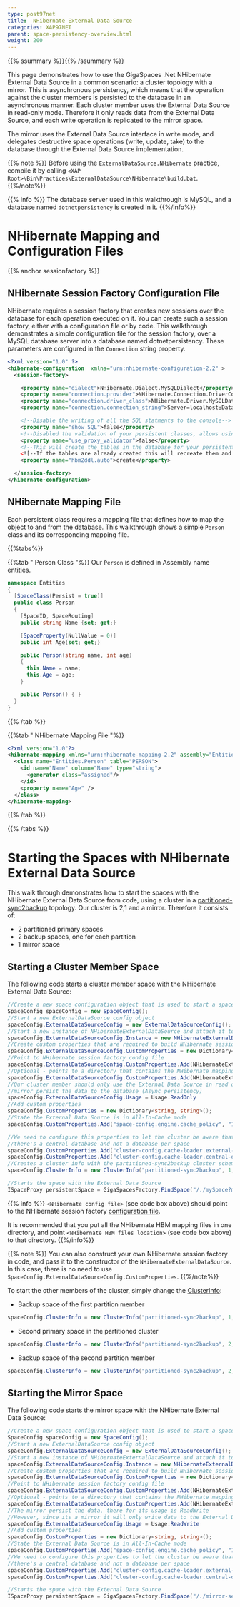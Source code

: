 ```yaml
---
type: post97net
title:  NHibernate External Data Source
categories: XAP97NET
parent: space-persistency-overview.html
weight: 200
---
```


{{% ssummary  %}}{{% /ssummary %}}



This page demonstrates how to use the GigaSpaces .Net NHibernate External Data Source  in a common scenario: a cluster topology with a mirror. This is asynchronous persistency, which means that the operation against the cluster members is persisted to the database in an asynchronous manner. Each cluster member uses the External Data Source in read-only mode. Therefore it only reads data from the External Data Source, and each write operation is replicated to the mirror space.

The mirror uses the External Data Source interface in write mode, and delegates destructive space operations (write, update, take) to the database through the External Data Source implementation.

{{% note %}}
Before using the `ExternalDataSource.NHibernate` practice, compile it by calling `<XAP Root>\Bin\Practices\ExternalDataSource\NHibernate\build.bat`.
{{%/note%}}

{{% info %}}
The database server used in this walkthrough is MySQL, and a database named `dotnetpersistency` is created in it.
{{%/info%}}

# NHibernate Mapping and Configuration Files

{{% anchor sessionfactory %}}

## NHibernate Session Factory Configuration File

NHibernate requires a session factory that creates new sessions over the database for each operation executed on it. You can create such a session factory, either with a configuration file or by code. This walkthrough demonstrates a simple configuration file for the session factory, over a MySQL database server into a database named dotnetpersistency. These parameters are configured in the `Connection` string property.


```xml
<?xml version="1.0" ?>
<hibernate-configuration  xmlns="urn:nhibernate-configuration-2.2" >
  <session-factory>

    <property name="dialect">NHibernate.Dialect.MySQLDialect</property>
    <property name="connection.provider">NHibernate.Connection.DriverConnectionProvider</property>
    <property name="connection.driver_class">NHibernate.Driver.MySQLDataDriver</property>
    <property name="connection.connection_string">Server=localhost;Database=dotnetpersistency;User ID=root;CharSet=utf8</property>

    <!--Disable the writing of all the SQL statments to the console-->
    <property name="show_SQL">false</property>
    <!--Disabled the validation of your persistent classes, allows using .Net properties and not getters and setters on your fields-->
    <property name="use_proxy_validator">false</property>
    <!--This will create the tables in the database for your persistent classes according to the mapping file.-->
    <![--If the tables are already created this will recreate them and clear the data](/attachment_files/dotnet/--If the tables are already created this will recreate them and clear the data)-->
    <property name="hbm2ddl.auto">create</property>

  </session-factory>
</hibernate-configuration>
```

## NHibernate Mapping File

Each persistent class requires a mapping file that defines how to map the object to and from the database. This walkthrough shows a simple `Person` class and its corresponding mapping file.

{{%tabs%}}

{{%tab "  Person Class "%}}
Our `Person` is defined in Assembly name entities.


```csharp
namespace Entities
{
  [SpaceClass(Persist = true)]
  public class Person
  {
    [SpaceID, SpaceRouting]
    public string Name {set; get;}

    [SpaceProperty(NullValue = 0)]
    public int Age{set; get;}

    public Person(string name, int age)
    {
      this.Name = name;
      this.Age = age;
    }

    public Person() { }
  }
}
```

{{% /tab %}}

{{%tab "  NHibernate Mapping File "%}}


```xml
<?xml version="1.0"?>
<hibernate-mapping xmlns="urn:nhibernate-mapping-2.2" assembly="Entities" namespace="Entities">
  <class name="Entities.Person" table="PERSON">
    <id name="Name" column="Name" type="string">
      <generator class="assigned"/>
    </id>
    <property name="Age" />
  </class>
</hibernate-mapping>
```

{{% /tab %}}

{{% /tabs %}}

# Starting the Spaces with NHibernate External Data Source

This walk through demonstrates how to start the spaces with the NHibernate External Data Source from code, using a cluster in a [partitioned-sync2backup](/product_overview/terminology.html) topology.
Our cluster is 2,1 and a mirror. Therefore it consists of:

- 2 partitioned primary spaces
- 2 backup spaces, one for each partition
- 1 mirror space

## Starting a Cluster Member Space

The following code starts a cluster member space with the NHibernate External Data Source:


```csharp
//Create a new space configuration object that is used to start a space
SpaceConfig spaceConfig = new SpaceConfig();
//Start a new ExternalDataSource config object
spaceConfig.ExternalDataSourceConfig = new ExternalDataSourceConfig();
//Start a new instance of NHibernateExternalDataSource and attach it to the config
spaceConfig.ExternalDataSourceConfig.Instance = new NHibernateExternalDataSource();
//Create custom properties that are required to build NHibernate session factory
spaceConfig.ExternalDataSourceConfig.CustomProperties = new Dictionary<string, string>();
//Point to NHibernate session factory config file
spaceConfig.ExternalDataSourceConfig.CustomProperties.Add(NHibernateExternalDataSource.NHibernateConfigProperty, "<NHibernate config file>");
//Optional - points to a directory that contains the NHibernate mapping files (hbm)
spaceConfig.ExternalDataSourceConfig.CustomProperties.Add(NHibernateExternalDataSource.NHibernateHbmDirectory, "<NHibernate HBM files location>");
//Our cluster member should only use the External Data Source in read only mode since the
//mirror persist the data to the database (Async persistency)
spaceConfig.ExternalDataSourceConfig.Usage = Usage.ReadOnly
//Add custom properties
spaceConfig.CustomProperties = new Dictionary<string, string>();
//State the External Data Source is in All-In-Cache mode
spaceConfig.CustomProperties.Add("space-config.engine.cache_policy", "1");

//We need to configure this properties to let the cluster be aware that
//there's a central database and not a database per space
spaceConfig.CustomProperties.Add("cluster-config.cache-loader.external-data-source", "true");
spaceConfig.CustomProperties.Add("cluster-config.cache-loader.central-data-source", "true");
//Creates a cluster info with the partitioned-sync2backup cluster schema, stating 2,1 topology, partition id 1 and not a backup space.
spaceConfig.ClusterInfo = new ClusterInfo("partitioned-sync2backup", 1, null, 2, 1);

//Starts the space with the External Data Source
ISpaceProxy persistentSpace = GigaSpacesFactory.FindSpace("/./mySpace?mirror=true", spaceConfig);
```

{{% info %}}
`<NHibernate config file>` (see code box above) should point to the NHibernate session factory [configuration file](#sessionfactory).

 It is recommended that you put all the NHibernate HBM mapping files in one directory, and point `<NHibernate HBM files location>` (see code box above) to that directory.
{{%/info%}}

{{% note %}}
You can also construct your own NHibernate session factory in code, and pass it to the constructor of the `NHibernateExternalDataSource`. In this case, there is no need to use `SpaceConfig.ExternalDataSourceConfig.CustomProperties`.
{{%/note%}}

To start the other members of the cluster, simply change the [ClusterInfo](./processing-unit-container.html#ClusterInfo):

- Backup space of the first partition member


```java
spaceConfig.ClusterInfo = new ClusterInfo("partitioned-sync2backup", 1, 1, 2, 1);
```

- Second primary space in the partitioned cluster


```java
spaceConfig.ClusterInfo = new ClusterInfo("partitioned-sync2backup", 2, null, 2, 1);
```

- Backup space of the second partition member


```java
spaceConfig.ClusterInfo = new ClusterInfo("partitioned-sync2backup", 2, 1, 2, 1);
```

## Starting the Mirror Space

The following code starts the mirror space with the NHibernate External Data Source:


```csharp
//Create a new space configuration object that is used to start a space
SpaceConfig spaceConfig = new SpaceConfig();
//Start a new ExternalDataSource config object
spaceConfig.ExternalDataSourceConfig = new ExternalDataSourceConfig();
//Start a new instance of NHibernateExternalDataSource and attach it to the config
spaceConfig.ExternalDataSourceConfig.Instance = new NHibernateExternalDataSource();
//Create custom properties that are required to build NHibernate session factory
spaceConfig.ExternalDataSourceConfig.CustomProperties = new Dictionary<string, string>();
//Point to NHibernate session factory config file
spaceConfig.ExternalDataSourceConfig.CustomProperties.Add(NHibernateExternalDataSource.NHibernateConfigProperty, "[NHibernate config file]");
//Optional - points to a directory that contains the NHibernate mapping files (hbm)
spaceConfig.ExternalDataSourceConfig.CustomProperties.Add(NHibernateExternalDataSource.NHibernateHbmDirectory, "[NHibernate HBM files location]");
//The mirror persist the data, there for its usage is ReadWrite
//However, since its a mirror it will only write data to the External Data Source and will not read data from it.
spaceConfig.ExternalDataSourceConfig.Usage = Usage.ReadWrite
//Add custom properties
spaceConfig.CustomProperties = new Dictionary<string, string>();
//State the External Data Source is in All-In-Cache mode
spaceConfig.CustomProperties.Add("space-config.engine.cache_policy", "1");
//We need to configure this properties to let the cluster be aware that
//there's a central database and not a database per space
spaceConfig.CustomProperties.Add("cluster-config.cache-loader.external-data-source", "true");
spaceConfig.CustomProperties.Add("cluster-config.cache-loader.central-data-source", "true");

//Starts the space with the External Data Source
ISpaceProxy persistentSpace = GigaSpacesFactory.FindSpace("/./mirror-service?schema=mirror", spaceConfig);
```
